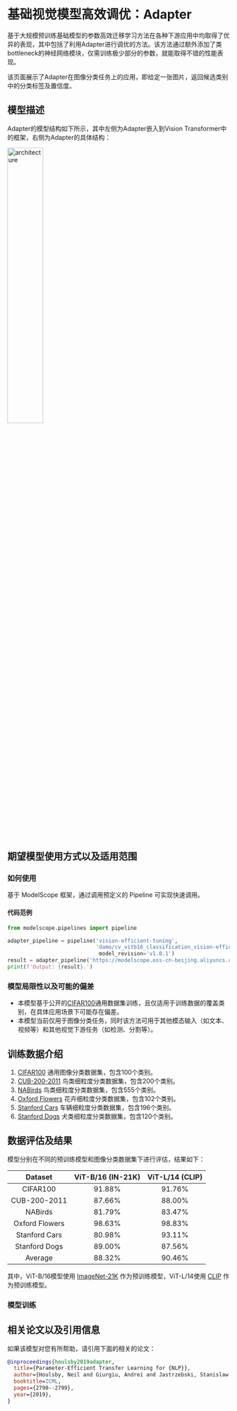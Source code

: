 

# 基础视觉模型高效调优：Adapter

基于大规模预训练基础模型的参数高效迁移学习方法在各种下游应用中均取得了优异的表现，其中包括了利用Adapter进行调优的方法。该方法通过额外添加了类bottleneck的神经网络模块，仅需训练极少部分的参数，就能取得不错的性能表现。

该页面展示了Adapter在图像分类任务上的应用，即给定一张图片，返回候选类别中的分类标签及置信度。


## 模型描述
Adapter的模型结构如下所示，其中左侧为Adapter嵌入到Vision Transformer中的框架，右侧为Adapter的具体结构：

<img src="./description/adapter_architecture.png" alt="architecture" width="40%" height="40%">

## 期望模型使用方式以及适用范围

### 如何使用

基于 ModelScope 框架，通过调用预定义的 Pipeline 可实现快速调用。


#### 代码范例

```python
from modelscope.pipelines import pipeline

adapter_pipeline = pipeline('vision-efficient-tuning',
                            'damo/cv_vitb16_classification_vision-efficient-tuning-adapter',
                             model_revision='v1.0.1')
result = adapter_pipeline('https://modelscope.oss-cn-beijing.aliyuncs.com/test/images/vision_efficient_tuning_test_1.png')
print(f'Output: {result}.')            
```


### 模型局限性以及可能的偏差

- 本模型基于公开的[CIFAR100](https://www.cs.toronto.edu/~kriz/cifar.html)通用数据集训练，且仅适用于训练数据的覆盖类别，在具体应用场景下可能存在偏差。
- 本模型当前仅用于图像分类任务，同时该方法可用于其他模态输入（如文本、视频等）和其他视觉下游任务（如检测、分割等）。

## 训练数据介绍

1. [CIFAR100](https://www.cs.toronto.edu/~kriz/cifar.html) 通用图像分类数据集，包含100个类别。
2. [CUB-200-2011](https://www.vision.caltech.edu/datasets/cub_200_2011) 鸟类细粒度分类数据集，包含200个类别。
3. [NABirds](https://dl.allaboutbirds.org/nabirds) 鸟类细粒度分类数据集，包含555个类别。
4. [Oxford Flowers](https://www.robots.ox.ac.uk/~vgg/data/flowers/102/) 花卉细粒度分类数据集，包含102个类别。
5. [Stanford Cars](https://ai.stanford.edu/~jkrause/cars/car_dataset.html) 车辆细粒度分类数据集，包含196个类别。
6. [Stanford Dogs](http://vision.stanford.edu/aditya86/ImageNetDogs/) 犬类细粒度分类数据集，包含120个类别。


## 数据评估及结果

模型分别在不同的预训练模型和图像分类数据集下进行评估，结果如下：

|     Dataset     | ViT-B/16 (IN-21K) | ViT-L/14 (CLIP) |
|:---------------:|:-----------------:|:---------------:|
|     CIFAR100    |       91.88%      |      91.76%     |
|   CUB-200-2011  |       87.66%      |      88.00%     |
|     NABirds     |       81.79%      |      83.47%     |
| Oxford Flowers  |       98.63%      |      98.83%     |
|  Stanford Cars  |       80.98%      |      93.11%     |
|  Stanford Dogs  |       89.00%      |      87.56%     |
|     Average     |       88.32%      |      90.46%     |

其中，ViT-B/16模型使用 [ImageNet-21K](https://storage.googleapis.com/vit_models/imagenet21k/ViT-B_16.npz) 作为预训练模型，ViT-L/14使用 [CLIP](https://github.com/openai/CLIP) 作为预训练模型。

### 模型训练




## 相关论文以及引用信息


如果该模型对您有所帮助，请引用下面的相关的论文：

```BibTeX
@inproceedings{houlsby2019adapter,
  title={Parameter-Efficient Transfer Learning for {NLP}},
  author={Houlsby, Neil and Giurgiu, Andrei and Jastrzebski, Stanislaw and Morrone, Bruna and De Laroussilhe, Quentin and Gesmundo, Andrea and Attariyan, Mona and Gelly, Sylvain},
  booktitle=ICML,
  pages={2790--2799},
  year={2019},
}
```